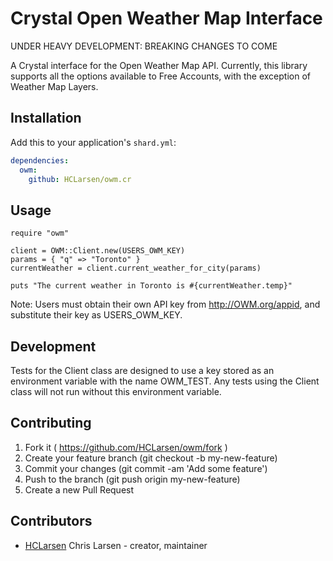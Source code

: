 # Crystal Open Weather Map Interface

UNDER HEAVY DEVELOPMENT: BREAKING CHANGES TO COME

A Crystal interface for the Open Weather Map API. Currently, this library supports all the options available to Free Accounts, with the exception of Weather Map Layers.

## Installation

Add this to your application's `shard.yml`:

```yaml
dependencies:
  owm:
    github: HCLarsen/owm.cr
```

## Usage

```crystal
require "owm"

client = OWM::Client.new(USERS_OWM_KEY)
params = { "q" => "Toronto" }
currentWeather = client.current_weather_for_city(params)

puts "The current weather in Toronto is #{currentWeather.temp}"
```

Note: Users must obtain their own API key from http://OWM.org/appid, and substitute their key as USERS_OWM_KEY.

## Development

Tests for the Client class are designed to use a key stored as an environment variable with the name OWM_TEST. Any tests using the Client class will not run without this environment variable.

## Contributing

1. Fork it ( https://github.com/HCLarsen/owm/fork )
2. Create your feature branch (git checkout -b my-new-feature)
3. Commit your changes (git commit -am 'Add some feature')
4. Push to the branch (git push origin my-new-feature)
5. Create a new Pull Request

## Contributors

- [HCLarsen](https://github.com/HCLarsen) Chris Larsen - creator, maintainer
